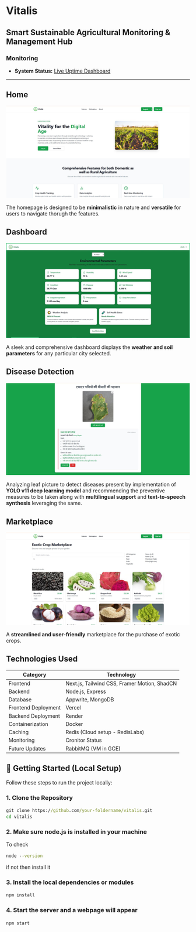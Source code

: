 #  Vitalis

## Smart Sustainable Agricultural Monitoring & Management Hub 
### Monitoring

- **System Status:** [Live Uptime Dashboard](https://blogengine.cronitorstatus.com/)

---

## Home
![Home](https://raw.githubusercontent.com/RealSATVIS/Vitalis/refs/heads/master/shots/Home.JPG)



The homepage is designed to be **minimalistic** in nature and **versatile** for users to navigate thorugh the features.

## Dashboard
![Dashboard](https://raw.githubusercontent.com/RealSATVIS/Vitalis/refs/heads/master/shots/Dashboard.png)


A sleek and comprehensive dashboard displays the **weather and soil parameters** for any particular city selected.


## Disease Detection
![Disease Detection](https://raw.githubusercontent.com/RealSATVIS/Vitalis/refs/heads/master/shots/Detection.JPG)


Analyzing leaf picture to detect diseases present by implementation of **YOLO v11 deep learning model** and recommending the preventive measures to be taken along with **multilingual support** and **text-to-speech synthesis** leveraging the same. 


## Marketplace
![Marketplace](https://raw.githubusercontent.com/RealSATVIS/Vitalis/refs/heads/master/shots/Marketplace.JPG)


A **streamlined and user-friendly** marketplace for the purchase of exotic crops.

## Technologies Used

| Category          | Technology                                |
|-------------------|-------------------------------------------|
| Frontend          | Next.js, Tailwind CSS, Framer Motion, ShadCN|
| Backend           | Node.js, Express                          |
| Database          | Appwrite, MongoDB                         |
| Frontend Deployment        | Vercel                                    |
| Backend Deployment| Render                                    |
| Containerization  | Docker                                    |
| Caching           | Redis (Cloud setup - RedisLabs)           |
| Monitoring        | Cronitor Status                  |
| Future Updates    | RabbitMQ (VM in GCE)                      |

## 🚀 Getting Started (Local Setup)

Follow these steps to run the project locally:

### 1. Clone the Repository

```cmd
git clone https://github.com/your-foldername/vitalis.git
cd vitalis
```

### 2. Make sure node.js is installed in your machine
To check
```cmd
node --version
```
if not then install it 

### 3. Install the local dependencies or modules

```cmd
npm install
```
### 4. Start the server and a webpage will appear

```cmd
npm start
```
